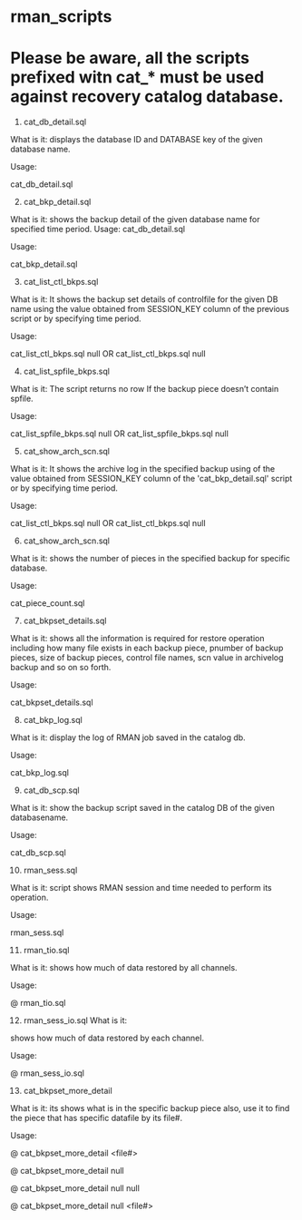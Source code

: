# rman_scripts
# Please be aware, all the scripts prefixed witn cat_* must be used against recovery catalog database.
1. cat_db_detail.sql
 
What is it: 
displays the database ID and DATABASE key of the given database name.

Usage:

cat_db_detail.sql <DB Name>



2. cat_bkp_detail.sql 

What is it: 
shows the backup detail of the given database name for specified time period. 
Usage:
cat_db_detail.sql <DB Name>

Usage:
 
cat_bkp_detail.sql <DB Name> <how long time in day>


3.  cat_list_ctl_bkps.sql
 
What is it: 
It shows the backup set details of controlfile for the given DB name using the value obtained from
SESSION_KEY column of the previous script or by specifying time period. 
 
Usage:
 
cat_list_ctl_bkps.sql <DB Name> <specific backup session key> null
OR
cat_list_ctl_bkps.sql <DB Name> null <how long time in day> 


4.  cat_list_spfile_bkps.sql
 
What is it: 
The script returns no row If the backup piece doesn’t contain spfile.

Usage:
 
cat_list_spfile_bkps.sql <DB Name> <specific backup session key> null
OR
cat_list_spfile_bkps.sql <DB Name> null <piece name>


5. cat_show_arch_scn.sql

What is it: 
It shows the archive log in the specified backup using of the value obtained from SESSION_KEY
column of the 'cat_bkp_detail.sql' script or by specifying time period.

Usage:
 
cat_list_ctl_bkps.sql <DB Name> <specific backup session key> null
OR
cat_list_ctl_bkps.sql <DB Name> null <how long time in day>



6. cat_show_arch_scn.sql

What is it: 
shows the number of pieces in the specified backup for specific database.

Usage:
 
cat_piece_count.sql <DB Name> <specific backup session key>



7. cat_bkpset_details.sql

What is it: 
shows all the information is required for restore operation including how many file exists in each backup piece,
pnumber of backup pieces, size of backup pieces, control file names, scn value in archivelog backup and so on so forth.

Usage:
 
cat_bkpset_details.sql <DB Name> <specific backup session key>



8. cat_bkp_log.sql

What is it: 
display the log of RMAN job saved in the catalog db.

Usage:
 
cat_bkp_log.sql <DB key> <specific backup session key>



9. cat_db_scp.sql

What is it: 
show the backup script saved in the catalog DB of the given databasename.

Usage:
 
cat_db_scp.sql <DB Name>



10. rman_sess.sql

What is it: 
script shows RMAN session and time needed to perform its operation.

Usage:
 
rman_sess.sql



11. rman_tio.sql

What is it: 
shows how much of data restored by all channels. 

Usage:
 
@ rman_tio.sql



12. rman_sess_io.sql
What is it: 

shows how much of data restored by each channel. 

Usage:
 
@ rman_sess_io.sql


13. cat_bkpset_more_detail

What is it: 
its shows what is in the specific backup piece 
also, use it to find the piece that has specific datafile by its file#.

Usage:
 
@ cat_bkpset_more_detail <DB Name> <specific backup session key> <piece name> <file#>
 
@ cat_bkpset_more_detail <DB Name> <specific backup session key> <piece name> null
 
@ cat_bkpset_more_detail <DB Name> <specific backup session key> null null 
 
@ cat_bkpset_more_detail <DB Name> <specific backup session key> null <file#>
 

